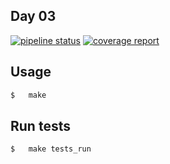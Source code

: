 ## Day 03

[![pipeline status](https://git.emile-lepetit.fr/epitech/tek-2/piscine-cpp/day-03/badges/master/pipeline.svg)](https://git.emile-lepetit.fr/epitech/tek-2/piscine-cpp/day-03/commits/master)
[![coverage report](https://git.emile-lepetit.fr/epitech/tek-2/piscine-cpp/day-03/badges/master/coverage.svg)](https://git.emile-lepetit.fr/epitech/tek-2/piscine-cpp/day-03/commits/master)

## Usage
```bash
$   make
```

## Run tests
```bash
$   make tests_run
```
